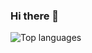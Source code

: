 ### Hi there 👋

<!--
**mattwilson02/mattwilson02** is a ✨ _special_ ✨ repository because its `README.md` (this file) appears on your GitHub profile.

Here are some ideas to get you started:

- 🔭 I’m currently working on ...
- 🌱 I’m currently learning ...
- 👯 I’m looking to collaborate on ...
- 🤔 I’m looking for help with ...
- 💬 Ask me about ...
- 📫 How to reach me: ...
- 😄 Pronouns: ...
- ⚡ Fun fact: ...
-->

![Top languages](https://github-readme-stats.vercel.app/api/top-langs/?username=mattwilson02&layout=compact&langs_count=14&theme=dark%22/%3E)
